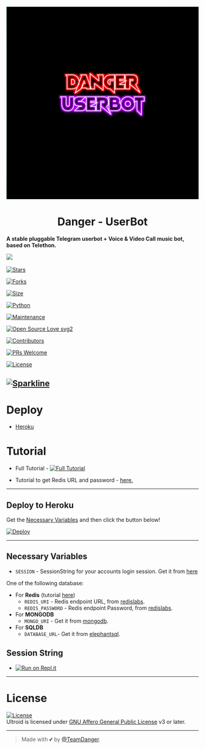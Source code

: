 <p align="center">
  <img src="./resources/extras/logo_readme.jpg" alt="TeamUltroid Logo">
</p>
<h1 align="center">
  <b>Danger - UserBot</b>
</h1>

<b>A stable pluggable Telegram userbot + Voice & Video Call music bot, based on Telethon.</b>

[![](https://img.shields.io/badge/DangerUserBot-v0.5-blue)](#)

[![Stars](https://img.shields.io/github/stars/GwGYT/Danger-UserBot?style=flat-square&color=yellow)](https://github.com/GwGYT/Danger-UserBot/stargazers)

[![Forks](https://img.shields.io/github/forks/GwGYT/Danger-UserBot?style=flat-square&color=orange)](https://github.com/GwGYT/Danger-UserBot/fork)

[![Size](https://img.shields.io/github/repo-size/GwGYT/Danger-UserBot?style=flat-square&color=green)](https://github.com/GwGYT/Danger-UserBot/)  
 
[![Python](https://img.shields.io/badge/Python-v3.10.2-blue)](https://www.python.org/)

[![Maintenance](https://img.shields.io/badge/Maintained%3F-yes-green.svg)](https://github.com/GwGYT/Danger-UserBot/graphs/commit-activity)   

[![Open Source Love svg2](https://badges.frapsoft.com/os/v2/open-source.svg?v=103)](https://github.com/GwGYT/Danger-UserBot)

[![Contributors](https://img.shields.io/github/contributors/GwGYT/Danger-UserBot?style=flat-square&color=green)](https://github.com/GwGYT/Danger-UserBot/graphs/contributors)

[![PRs Welcome](https://img.shields.io/badge/PRs-welcome-brightgreen.svg?style=flat-square)](https://makeapullrequest.com)

[![License](https://img.shields.io/badge/License-AGPL-blue)](https://github.com/GwGYT/Danger-UserBot/blob/main/LICENSE)  
 
[![Sparkline](https://stars.medv.io/GwGYT/Danger-UserBot.svg)](https://stars.medv.io/GwGYT/Danger-UserBot)
----

# Deploy
- [Heroku](#Deploy-to-Heroku)

# Tutorial 
- Full Tutorial - [![Full Tutorial](https://img.shields.io/badge/Watch%20Now-blue)](https://www.youtube.com/watch?v=0wAV7pUzhDQ)

- Tutorial to get Redis URL and password - [here.](./resources/extras/redistut.md)
---

## Deploy to Heroku
Get the [Necessary Variables](#Necessary-Variables) and then click the button below!  

[![Deploy](https://www.herokucdn.com/deploy/button.svg)](https://heroku.com/deploy)

---
## Necessary Variables
- `SESSION` - SessionString for your accounts login session. Get it from [here](#Session-String)

One of the following database:
- For **Redis** (tutorial [here](./resources/extras/redistut.md))
  - `REDIS_URI` - Redis endpoint URL, from [redislabs](http://redislabs.com/).
  - `REDIS_PASSWORD` - Redis endpoint Password, from [redislabs](http://redislabs.com/).
- For **MONGODB**
  - `MONGO_URI` - Get it from [mongodb](https://mongodb.com/atlas).
- For **SQLDB**
  - `DATABASE_URL`- Get it from [elephantsql](https://elephantsql.com).

## Session String
* [![Run on Repl.it](https://replit.com/badge/github/GwGYT/Danger-UserBot)](https://replit.com/@TITHIJARYAN/DANGER-STRING-SESSION?v=1)

---

# License
[![License](https://www.gnu.org/graphics/agplv3-155x51.png)](LICENSE)   
Ultroid is licensed under [GNU Affero General Public License](https://www.gnu.org/licenses/agpl-3.0.en.html) v3 or later.

---

> Made with 💕 by [@TeamDanger](https://t.me/TEAM_DANGER_USERBOT).    

